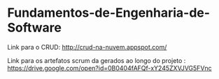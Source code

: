 # Fundamentos-de-Engenharia-de-Software
Link para o CRUD: http://crud-na-nuvem.appspot.com/


Link para os artefatos scrum da gerados ao longo do projeto : https://drive.google.com/open?id=0B0404fAFQf-xY245ZXVJVG5FVnc 
